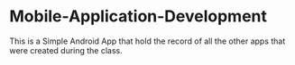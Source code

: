 # Mobile-Application-Development
  This is a Simple Android App that hold the record of all the other apps that were created during the class.
 
